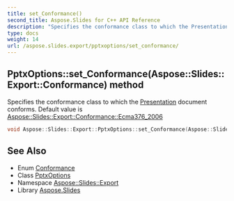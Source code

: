 ```yaml
---
title: set_Conformance()
second_title: Aspose.Slides for C++ API Reference
description: "Specifies the conformance class to which the Presentation document conforms. Default value is Aspose::Slides::Export::Conformance::Ecma376_2006"
type: docs
weight: 14
url: /aspose.slides.export/pptxoptions/set_conformance/
---
```

## PptxOptions::set_Conformance(Aspose::Slides::Export::Conformance) method


Specifies the conformance class to which the [Presentation](../../../aspose.slides/presentation/) document conforms. Default value is [Aspose::Slides::Export::Conformance::Ecma376_2006](../../conformance/)

```cpp
void Aspose::Slides::Export::PptxOptions::set_Conformance(Aspose::Slides::Export::Conformance value) override
```

## See Also

* Enum [Conformance](../../conformance/)
* Class [PptxOptions](../)
* Namespace [Aspose::Slides::Export](../../)
* Library [Aspose.Slides](../../../)